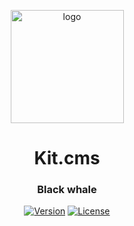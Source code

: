 <p align="center">
  <img src="https://raw.githubusercontent.com/kitteam/cms/develop/docs/img/logo.jpg" width="181" height="auto" alt="logo">
</p>

<h1 align="center">Kit.cms</h1>
<h3 align="center">Black whale</h3>

<div align="center">
  <!-- Version -->
  <a href="https://github.com/kitteam/cms/tree/develop"><img src="https://img.shields.io/badge/version-develop-yellow.svg?style=flat-square" alt="Version"/></a>
  <!-- License -->
  <a href="https://raw.githubusercontent.com/kitteam/cms/develop/LICENSE"><img src="https://img.shields.io/badge/license-under%20question-red.svg?style=flat-square" alt="License" /></a>
</div>

<br><br><br><br>

